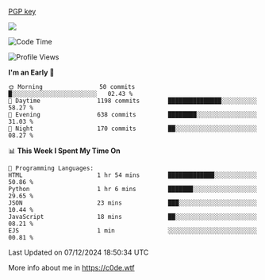 [PGP key](https://c0de.wtf/urwq.asc)

<a href="https://wakatime.com"><img src="https://wakatime.com/share/@c0dezin/b7f18a7c-ab3a-40b8-8bc7-b1b7bf71f1d6.svg" /></a>

<!--START_SECTION:waka-->
![Code Time](http://img.shields.io/badge/Code%20Time-153%20hrs%2038%20mins-blue)

![Profile Views](http://img.shields.io/badge/Profile%20Views-0-blue)

**I'm an Early 🐤** 

```text
🌞 Morning                50 commits          █░░░░░░░░░░░░░░░░░░░░░░░░   02.43 % 
🌆 Daytime                1198 commits        ███████████████░░░░░░░░░░   58.27 % 
🌃 Evening                638 commits         ████████░░░░░░░░░░░░░░░░░   31.03 % 
🌙 Night                  170 commits         ██░░░░░░░░░░░░░░░░░░░░░░░   08.27 % 
```


📊 **This Week I Spent My Time On** 

```text
💬 Programming Languages: 
HTML                     1 hr 54 mins        █████████████░░░░░░░░░░░░   50.86 % 
Python                   1 hr 6 mins         ███████░░░░░░░░░░░░░░░░░░   29.65 % 
JSON                     23 mins             ███░░░░░░░░░░░░░░░░░░░░░░   10.44 % 
JavaScript               18 mins             ██░░░░░░░░░░░░░░░░░░░░░░░   08.21 % 
EJS                      1 min               ░░░░░░░░░░░░░░░░░░░░░░░░░   00.81 % 
```


 Last Updated on 07/12/2024 18:50:34 UTC
<!--END_SECTION:waka-->

More info about me in https://c0de.wtf
